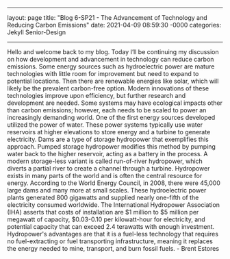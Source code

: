 ___

layout: page
title: "Blog 6-SP21 - The Advancement of Technology and Reducing Carbon Emissions"
date: 2021-04-09 08:59:30 -0000
categories: Jekyll Senior-Design

___

 Hello and welcome back to my blog. Today I’ll be continuing my discussion on how development and advancement in technology can reduce carbon emissions. Some energy sources such as hydroelectric power are mature technologies with little room for improvement but need to expand to potential locations. Then there are renewable energies like solar, which will likely be the prevalent carbon-free option. Modern innovations of these technologies improve upon efficiency, but further research and development are needed. Some systems may have ecological impacts other than carbon emissions; however, each needs to be scaled to power an increasingly demanding world.
 One of the first energy sources developed utilized the power of water. These power systems typically use water reservoirs at higher elevations to store energy and a turbine to generate electricity. Dams are a type of storage hydropower that exemplifies this approach. Pumped storage hydropower modifies this method by pumping water back to the higher reservoir, acting as a battery in the process. A modern storage-less variant is called run-of-river hydropower, which diverts a partial river to create a channel through a turbine.
 Hydropower exists in many parts of the world and is often the central resource for energy. According to the World Energy Council, in 2008, there were 45,000 large dams and many more at small scales. These hydroelectric power plants generated 800 gigawatts and supplied nearly one-fifth of the electricity consumed worldwide. The International Hydropower Association (IHA) asserts that costs of installation are $1 million to $5 million per megawatt of capacity, $0.03-0.10 per kilowatt-hour for electricity, and potential capacity that can exceed 2.4 terawatts with enough investment. Hydropower's advantages are that it is a fuel-less technology that requires no fuel-extracting or fuel transporting infrastructure, meaning it replaces the energy needed to mine, transport, and burn fossil fuels. - Brent Estores
